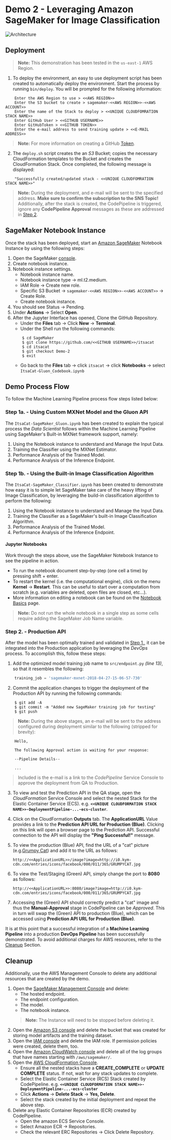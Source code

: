 # Demo 2 - Leveraging Amazon SageMaker for Image Classification

![Architecture](https://github.com/darkreapyre/itsacat/blob/Demo-2/Notebooks/images/Architecture.png)

## Deployment
>**Note:** This demonstration has been tested in the `us-east-1` AWS Region.
1. To deploy the environment, an easy to use deployment script has been created to automatically deploy the environment. Start the process by running `bin/deploy`. You will be prompted for the following information:
```console
    Enter the AWS Region to use > <<AWS REGION>>
    Enter the S3 bucket to create > sagemaker-<<AWS REGION>>-<<AWS ACCOUNT>>
    Enter the name of the Stack to deploy > <<UNIQUE CLOUDFOMRATION STACK NAME>>
    Enter GitHub User > <<GITHUB USERNAME>>
    Enter GitHubToken > <<GITHUB TOKEN>>
    Enter the e-mail address to send training update > <<E-MAIL ADDRESS>>
```
>**Note:** For more information on creating a GitHub [Token](https://github.com/settings/tokens).

2. The `deploy.sh` script creates the an *S3* Bucket; copies the necessary CloudFormation templates to the Bucket and creates the CloudFormation Stack. Once completed, the following message is displayed:
```console
    "Successfully created/updated stack - <<UNIQUE CLOUDFOMRATION STACK NAME>>"
```
>**Note:** During the deployment, and e-mail will be sent to the specified address. __Make sure to confirm the subscription to the SNS Topic!__ Additionally, after the stack is created, the CodePipeline is triggered, ignore any **CodePipeline Approval** messages as these are addressed in [Step 2](#step-2-production-api).

## SageMaker Notebook Instance
Once the stack has been deployed, start an [Amazon SageMaker](https://aws.amazon.com/sagemaker/) Notebook Instance by using the following steps:
1. Open the SageMaker [console](https://console.aws.amazon.com/sagemaker).
2. Create notebook instance.
3. Notebook instance settings.
    - Notebook instance name.
    - Notebook instance type -> ml.t2.medium.
    - IAM Role -> Create new role.
    - Specific S3 Bucket -> `sagemaker-<<AWS REGION>>-<<AWS ACCOUNT>>` -> Create Role.
    - Create notebook instance.
4. You should see Status -> Pending.
5. Under **Actions** -> Select **Open**.
6. After the Jupyter Interface has opened, Clone the GitHub Repository.
    - Under the **Files** tab -> Click **New** -> **Terminal**.
    - Under the Shell run the following commands:
    ```shell
        $ cd SageMaker
        $ git clone https://github.com/<<GITHUB USERNAME>>/itsacat
        $ cd itsacat
        $ git checkout Demo-2
        $ exit
    ```
    - Go back to the **Files** tab -> click `itsacat` -> click **Notebooks** -> select `ItsaCat-Gluon_Codebook.ipynb`

## Demo Process Flow
To follow the Machine Learning Pipeline process flow steps listed below:

### Step 1a. - Using Custom MXNet Model and the Gluon API
The `ItsaCat-SageMaker_Gluon.ipynb` has been created to explain the typical process the *Data Scientist* follows within the Machine Learning Pipeline using SageMaker's Built-in MXNet framework support, namely:

1. Using the Notebook instance to understand and Manage the Input Data.
2. Training the Classifier using the MXNet Estimator.
3. Performance Analysis of the Trained Model.
4. Performance Analysis of the Inference Endpoint.

### Step 1b. - Using the Built-in Image Classification Algorithm
The `ItsaCat-SageMaker_Classifier.ipynb` has been created to demonstrate how easy it is to simple let SageMaker take care of the heavy lifting of Image Classification, by leveraging the build-in classification algorithm to perform the following:

1. Using the Notebook instance to understand and Manage the Input Data.
2. Training the Classifier as a SageMaker's built-in Image Classification Algorithm.
3. Performance Analysis of the Trained Model.
4. Performance Analysis of the Inference Endpoint.

#### Jupyter Notebooks
Work through the steps above, use the SageMaker Notebook Instance to see the pipeline in action.
- To run the notebook document step-by-step (one cell a time) by pressing shift + enter.
- To restart the kernel (i.e. the computational engine), click on the menu **Kernel** -> **Restart**. This can be useful to start over a computation from scratch (e.g. variables are deleted, open files are closed, etc…).
- More information on editing a notebook can be found on the [Notebook Basics](http://nbviewer.jupyter.org/github/jupyter/notebook/blob/master/docs/source/examples/Notebook/Notebook%20Basics.ipynb) page.
>**Note:** Do not run the whole notebook in a single step as some cells require adding the SageMaker Job Name variable.

### Step 2. - Production API
After the model has been optimally trained and validated in [Step 1.](#step-1-jupyter-notebook), it can be integrated into the Production application by leveraging the *DevOps* process. To accomplish this, follow these steps:

1. Add the optimized model training job name to `src/endpoint.py` *(line 13)*, so that it resembles the following:
```python
    training_job = 'sagemaker-mxnet-2018-04-27-15-06-57-730'
```
2. Commit the application changes to trigger the deployment of the Production API by running the following commands:
```console
    $ git add -A
    $ git commit -m "Added new SageMaker training job for testing"
    $ git push
```
>**Note:** During the above stages, an e-mail will be sent to the address configured during deployment similar to the following (stripped for brevity):
```text
    Hello,

    The following Approval action is waiting for your response:

    --Pipeline Details--

    ...
```
>Included is the e-mail is a link to the *CodePipeline* Service Console to approve the deployment from QA to Production. 
3. To view and test the Prediction API in the QA stage, open the *CloudFormation* Service Console and select the nested Stack for the Elastic Container Service (ECS). e.g. **`<<UNIQUE CLOUDFORMATION STACK NAME>>-DeploymentPipeline-...-ecs-cluster`**.
4. Click on the CloudFormation **Outputs** tab. The **ApplicationURL** Value provides a link to the **Prediction API URL for Production (Blue)**. Clicking on this link will open a browser page to the Prediction API. Successful connection to the API will display the **"Ping Successful!"** message.
5. To view the production (Blue) API, find the URL of a "cat" picture (e.g.[Grumpy Cat](http://i0.kym-cdn.com/entries/icons/facebook/000/011/365/GRUMPYCAT.jpg)) and add it to the URL as follows:
    
    `http://<<ApplicationURL>>/image?image=http://i0.kym-cdn.com/entries/icons/facebook/000/011/365/GRUMPYCAT.jpg`

6. To view the Test/Staging (Green) API, simply change the port to **8080** as follows:

    `http://<<ApplicationURL>>:8080/image?image=http://i0.kym-cdn.com/entries/icons/facebook/000/011/365/GRUMPYCAT.jpg`  

7. Accessing the (Green) API should correctly predict a "cat" image and thus the **Manual-Approval** stage in CodePipeline can be *Approved*. This in turn will swap the (Green) API to production (Blue), which can be accessed using **Prediction API URL for Production (Blue)**.

It is at this point that a successful integration of a **Machine Learning Pipeline** into a production **DevOps Pipeline** has been successfully demonstrated. To avoid additional charges for AWS resources, refer to the [Cleanup](#cleanup) Section.

## Cleanup
Additionally, use the AWS Management Console to delete any additional resources that are created by the demo.

1. Open the [SageMaker Management Console](https://console.aws.amazon.com/sagemaker/) and delete:
    - The hosted endpoint.
    - The endpoint configuration.
    - The model.
    - The notebook instance.
    >**Note:** The Instance will need to be stopped before deleting it.
2. Open the [Amazon S3 console](https://console.aws.amazon.com/s3/) and delete the bucket that was created for storing model artifacts and the training dataset.
3. Open the [IAM console](https://console.aws.amazon.com/iam/) and delete the IAM role. If permission policies were created, delete them, too.
4. Open the [Amazon CloudWatch console](https://console.aws.amazon.com/cloudwatch/) and delete all of the log groups that have names starting with `/aws/sagemaker/`.
5. Open the [AWS CloudFormation Console](https://console.aws.amazon.com/cloudformation/home).
    - Ensure all the nested stacks have a **CREATE_COMPLETE** or **UPDATE COMPLETE** status. If not, wait for any stack updates to complete.
    - Select the Elastic Container Service (RCS) Stack created by CodePipeline. e.g. **`<<UNIQUE CLOUDFORMATION STACK NAME>>-DeploymentPipeline-...-ecs-cluster`**
    - Click **Actions** -> **Delete Stack** -> **Yes, Delete**.
    - Select the stack created by the initial deployment and repeat the above step.
6. Delete any Elastic Container Repositories (ECR) created by CodePipeline.
    - Open the amazon ECS Service Console.
    - Select Amazon ECR -> Repositories.
    - Check the relevant ERC Repositories -> Click Delete Repository.